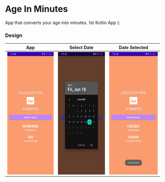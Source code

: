 # Age In Minutes
App that converts your age into minutes.
1st Kotlin App (:

### Design



|  App  |       Select Date     |  Date Selected  |
|:----------:|:-------------:|:------:|
| <img src="/design/app.jpeg" alt="drawing" height="400"/>|  <img src="/design/Select_Date.jpeg" alt="drawing" height="400"/> |   <img src="/design/Date_Selected.jpeg" alt="drawing" height="400"/>|




